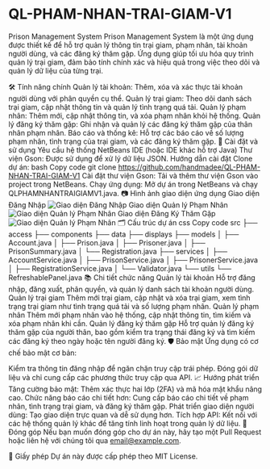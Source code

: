 # QL-PHAM-NHAN-TRAI-GIAM-V1

Prison Management System
Prison Management System là một ứng dụng được thiết kế để hỗ trợ quản lý thông tin trại giam, phạm nhân, tài khoản người dùng, và các đăng ký thăm gặp. Ứng dụng giúp tối ưu hóa quy trình quản lý trại giam, đảm bảo tính chính xác và hiệu quả trong việc theo dõi và quản lý dữ liệu của từng trại.

🛠️ Tính năng chính
Quản lý tài khoản: Thêm, xóa và xác thực tài khoản người dùng với phân quyền cụ thể.
Quản lý trại giam: Theo dõi danh sách trại giam, cập nhật thông tin và quản lý tình trạng quá tải.
Quản lý phạm nhân: Thêm mới, cập nhật thông tin, và xóa phạm nhân khỏi hệ thống.
Quản lý đăng ký thăm gặp: Ghi nhận và quản lý các đăng ký thăm gặp của thân nhân phạm nhân.
Báo cáo và thống kê: Hỗ trợ các báo cáo về số lượng phạm nhân, tình trạng của trại giam, và các đăng ký thăm gặp.
🚀 Cài đặt và sử dụng
Yêu cầu hệ thống
NetBeans IDE (hoặc IDE khác hỗ trợ Java)
Thư viện Gson: Được sử dụng để xử lý dữ liệu JSON.
Hướng dẫn cài đặt
Clone dự án:
bash
Copy code
git clone https://github.com/handmadee/QL-PHAM-NHAN-TRAI-GIAM-V1
Cài đặt thư viện Gson:
Tải và thêm thư viện Gson vào project trong NetBeans.
Chạy ứng dụng:
Mở dự án trong NetBeans và chạy QLPHAMNHANTRAIGIAMV1.java.
📷 Hình ảnh giao diện ứng dụng
Giao diện Đăng Nhập
![Giao diện Đăng Nhập](src/access/images/dlog.png)
Giao diện Quản lý Phạm Nhân
![Giao diện Quản lý Phạm Nhân](src/access/images/d2.png)
Giao diện Đăng Ký Thăm Gặp
![Giao diện Quản lý Phạm Nhân](src/access/images/d3.png)
🗂️ Cấu trúc dự án
css
Copy code
src
├── access
├── components
├── data
├── displays
├── models
│ ├── Account.java
│ ├── Prison.java
│ ├── Prisoner.java
│ ├── PrisonSummary.java
│ └── Registration.java
├── services
│ ├── AccountService.java
│ ├── PrisonService.java
│ ├── PrisonerService.java
│ ├── RegistrationService.java
│ └── Validator.java
└── utils
└── RefreshablePanel.java
📚 Chi tiết chức năng
Quản lý tài khoản
Hỗ trợ đăng nhập, đăng xuất, phân quyền, và quản lý danh sách tài khoản người dùng.
Quản lý trại giam
Thêm mới trại giam, cập nhật và xóa trại giam, xem tình trạng trại giam như tình trạng quá tải và số lượng phạm nhân.
Quản lý phạm nhân
Thêm mới phạm nhân vào hệ thống, cập nhật thông tin, tìm kiếm và xóa phạm nhân khi cần.
Quản lý đăng ký thăm gặp
Hỗ trợ quản lý đăng ký thăm gặp của người thân, bao gồm kiểm tra trạng thái đăng ký và tìm kiếm các đăng ký theo ngày hoặc tên người đăng ký.
🛡️ Bảo mật
Ứng dụng có cơ chế bảo mật cơ bản:

Kiểm tra thông tin đăng nhập để ngăn chặn truy cập trái phép.
Đóng gói dữ liệu và chỉ cung cấp các phương thức truy cập qua API.
📈 Hướng phát triển
Tăng cường bảo mật: Thêm xác thực hai lớp (2FA) và mã hóa mật khẩu nâng cao.
Chức năng báo cáo chi tiết hơn: Cung cấp báo cáo chi tiết về phạm nhân, tình trạng trại giam, và đăng ký thăm gặp.
Phát triển giao diện người dùng: Tạo giao diện trực quan và dễ sử dụng hơn.
Tích hợp API: Kết nối với các hệ thống quản lý khác để tăng tính linh hoạt trong quản lý dữ liệu.
📝 Đóng góp
Nếu bạn muốn đóng góp cho dự án này, hãy tạo một Pull Request hoặc liên hệ với chúng tôi qua email@example.com.

📄 Giấy phép
Dự án này được cấp phép theo MIT License.
